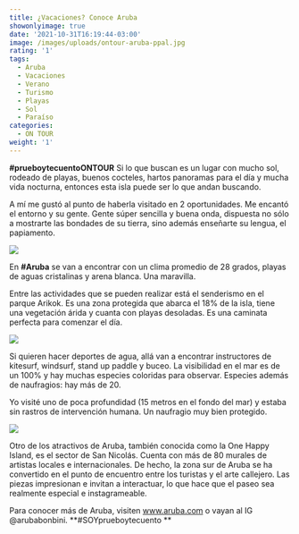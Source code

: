 ```yaml
---
title: ¿Vacaciones? Conoce Aruba
showonlyimage: true
date: '2021-10-31T16:19:44-03:00'
image: /images/uploads/ontour-aruba-ppal.jpg
rating: '1'
tags:
  - Aruba
  - Vacaciones
  - Verano
  - Turismo
  - Playas
  - Sol
  - Paraíso
categories:
  - ON TOUR
weight: '1'
---
```

**\#prueboytecuentoONTOUR** Si lo que buscan es un lugar con mucho sol, rodeado de playas, buenos cocteles, hartos panoramas para el día y mucha vida nocturna, entonces esta isla puede ser lo que andan buscando.

<!--more-->

A mí me gustó al punto de haberla visitado en 2 oportunidades. Me encantó el entorno y su gente. Gente súper sencilla y buena onda, dispuesta no sólo a mostrarte las bondades de su tierra, sino además enseñarte su lengua, el papiamento.



![](/images/uploads/ontour-aruba-ppal.jpg)

En **\#Aruba** se van a encontrar con un clima promedio de 28 grados, playas de aguas cristalinas y arena blanca. Una maravilla.



Entre las actividades que se pueden realizar está el senderismo en el parque Arikok. Es una zona protegida que abarca el 18% de la isla, tiene una vegetación árida y cuanta con playas desoladas. Es una caminata perfecta para comenzar el día. 



![](/images/uploads/ontour-aruba-2.jpg)

Si quieren hacer deportes de agua, allá van a encontrar instructores de kitesurf, windsurf, stand up paddle y buceo. La visibilidad en el mar es de un 100% y hay muchas especies coloridas para observar. Especies además de naufragios: hay más de 20. 



Yo visité uno de poca profundidad (15 metros en el fondo del mar) y estaba sin rastros de intervención humana. Un naufragio muy bien protegido.



![](/images/uploads/ontour-aruba3.jpg)

Otro de los atractivos de Aruba, también conocida como la One Happy Island, es el sector de San Nicolás. Cuenta con más de 80 murales de artistas locales e internacionales. De hecho, la zona sur de Aruba se ha convertido en el punto de encuentro entre los turistas y el arte callejero. Las piezas impresionan e invitan a interactuar, lo que hace que el paseo sea realmente especial e instagrameable.  



Para conocer más de Aruba, visiten www.aruba.com o vayan al IG @arubabonbini. **\#SOYprueboytecuento**
